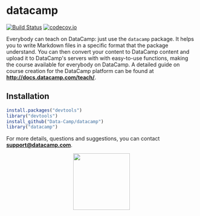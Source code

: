 # datacamp

[![Build Status](https://api.travis-ci.org/Data-Camp/datacamp.svg?branch=master)](https://travis-ci.org/Data-Camp/datacamp)
[![codecov.io](https://codecov.io/github/Data-Camp/datacamp/coverage.svg?branch=master)](https://codecov.io/github/Data-Camp/datacamp?branch=master)

Everybody can teach on DataCamp: just use the `datacamp` package. It helps you to write Markdown files in a specific format that the package understand. You can then convert your content to DataCamp content and upload it to DataCamp's servers with with easy-to-use functions, making the course available for everybody on DataCamp. A detailed guide on course creation for the DataCamp platform can be found at **http://docs.datacamp.com/teach/**.

## Installation

```R
install.packages("devtools")
library("devtools")
install_github("Data-Camp/datacamp")
library("datacamp")
```

For more details, questions and suggestions, you can contact <b>support@datacamp.com</b>.

<p align="center">
<img src="https://s3.amazonaws.com/assets.datacamp.com/img/logo/logo_blue_full.svg" width="150">
</p>
